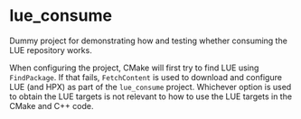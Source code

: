 # lue_consume
Dummy project for demonstrating how and testing whether consuming the LUE repository works.

When configuring the project, CMake will first try to find LUE using `FindPackage`. If that fails,
`FetchContent` is used to download and configure LUE (and HPX) as part of the `lue_consume`
project. Whichever option is used to obtain the LUE targets is not relevant to how to use the
LUE targets in the CMake and C++ code.
